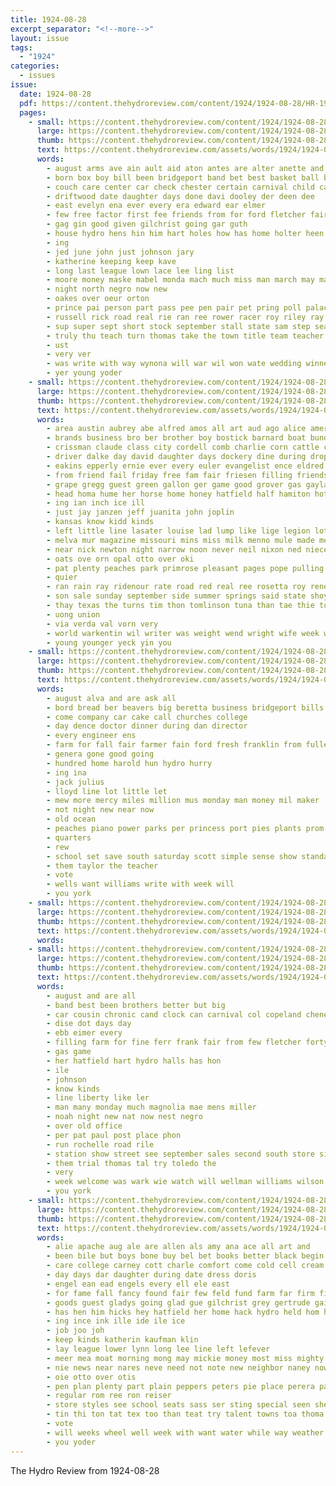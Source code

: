 ```yaml
---
title: 1924-08-28
excerpt_separator: "<!--more-->"
layout: issue
tags:
  - "1924"
categories:
  - issues
issue:
  date: 1924-08-28
  pdf: https://content.thehydroreview.com/content/1924/1924-08-28/HR-1924-08-28.pdf
  pages:
    - small: https://content.thehydroreview.com/content/1924/1924-08-28/small/HR-1924-08-28-01.jpg
      large: https://content.thehydroreview.com/content/1924/1924-08-28/large/HR-1924-08-28-01.jpg
      thumb: https://content.thehydroreview.com/content/1924/1924-08-28/thumbnails/HR-1924-08-28-01.jpg
      text: https://content.thehydroreview.com/assets/words/1924/1924-08-28/HR-1924-08-28-01.txt
      words:
        - august arms ave ain ault aid aton antes are alter anette and all ade
        - born box boy bill been bridgeport band bet best basket ball brought but bros book big bin bee body bidding bethel blakley brisk baal books
        - couch care center car check chester certain carnival child campbell class claus change crow cand
        - driftwood date daughter days done davi dooley der deen dee
        - east evelyn ena ever every era edward ear elmer
        - few free factor first fee friends from for ford fletcher fair
        - gag gin good given gilchrist going gar guth
        - house hydro hens hin him hart holes how has home holter heen hon high hensley hal horse her haul hem hurt horn
        - ing
        - jed june john just johnson jary
        - katherine keeping keep kave
        - long last league lown lace lee ling list
        - moore money maske mabel monda mach much miss man march may many mans music monday mata matter men
        - night north negro now new
        - oakes over oeur orton
        - prince pai person part pass pee pen pair pet pring poll palace price present perfect
        - russell rick road real rie ran ree rower racer roy riley ray
        - sup super sept short stock september stall state sam step season second suite spring shows see seen streng struck special saturday such sunday shu she school sale show
        - truly thu teach turn thomas take the town title team teacher test then them
        - ust
        - very ver
        - was write with way wynona will war wil won wate wedding winner west went willard work weatherford wave
        - yer young yoder
    - small: https://content.thehydroreview.com/content/1924/1924-08-28/small/HR-1924-08-28-02.jpg
      large: https://content.thehydroreview.com/content/1924/1924-08-28/large/HR-1924-08-28-02.jpg
      thumb: https://content.thehydroreview.com/content/1924/1924-08-28/thumbnails/HR-1924-08-28-02.jpg
      text: https://content.thehydroreview.com/assets/words/1924/1924-08-28/HR-1924-08-28-02.txt
      words:
        - area austin aubrey abe alfred amos all art aud ago alice american august arm alexander arthur are and arizona ani
        - brands business bro ber brother boy bostick barnard boat bunda bank been bur back but better best ball britton bran bradley browdy bost bache bert big browder break buy brush barley butler belle broom
        - crissman claude class city cordell comb charlie corn cattle cashier came cure calle cecil can cad clinton cook colony cream cox colorado creek car chand caller church crosswhite cause carpenter collier call come
        - driver dalke day david daughter days dockery dine during drop dolores denver davi detter dear deb del dinner
        - eakins epperly ernie ever every euler evangelist ence eldred ethel eke edme everet earl elmer ean etta
        - from friend fail friday free fam fair friesen filling friends fruit first forget face fields folk famous flenner for fine frei farm few flight fell folks filmore ford fast frank felton fry
        - grape gregg guest green gallon ger game good grover gas gayla getting gertrude gent gladys grace given george german
        - head homa hume her horse home honey hatfield half hamiton hot husband homer had hardware homes hurt henry hope him high hart herndon has harry hort hon humes holiday henke hydro hal holding horn hill hamil heidebrecht helena
        - ing ian inch ice ill
        - just jay janzen jeff juanita john joplin
        - kansas know kidd kinds
        - left little line lasater louise lad lump like lige legion lot long leona look lahoma lee lola last lawton lake let lael leas large lines
        - melva mur magazine missouri mins miss milk menno mule made menary many most mcnaught monday mow mineo miles mills man mildred mcpherson miller mith mies mary monte morning
        - near nick newton night narrow noon never neil nixon ned niece nicely
        - oats ove orn opal otto over oki
        - pat plenty peaches park primrose pleasant pages pope pulling pils potter per pipes pullen ports pas pure pry pearl pent pear part past
        - quier
        - ran rain ray ridenour rate road red real ree rosetta roy renew reno route rust riding
        - son sale sunday september side summer springs said state shoy special school struck simpson ship small seed stonewall sae south stock sun soon send square store sick saturday sunda smith service sports story she show staples sam six scarth sample spark simmons
        - thay texas the turns tim thon tomlinson tuna than tae thie ton trip times tho tise tailor tse thu them till tack
        - uong union
        - via verda val vorn very
        - world warkentin wil writer was weight wend wright wife week weal way west went will word work werk western weatherford wane weeks wear water willis wyatt wheeler william with well
        - young younger yeck yin you
    - small: https://content.thehydroreview.com/content/1924/1924-08-28/small/HR-1924-08-28-03.jpg
      large: https://content.thehydroreview.com/content/1924/1924-08-28/large/HR-1924-08-28-03.jpg
      thumb: https://content.thehydroreview.com/content/1924/1924-08-28/thumbnails/HR-1924-08-28-03.jpg
      text: https://content.thehydroreview.com/assets/words/1924/1924-08-28/HR-1924-08-28-03.txt
      words:
        - august alva and are ask all
        - bord bread ber beavers big beretta business bridgeport bills barr bake burts
        - come company car cake call churches college
        - day dence doctor dinner during dan director
        - every engineer ens
        - farm for fall fair farmer fain ford fresh franklin from fuller free
        - genera gone good going
        - hundred home harold hun hydro hurry
        - ing ina
        - jack julius
        - lloyd line lot little let
        - mew more mercy miles million mus monday man money mil maker
        - not night new near now
        - old ocean
        - peaches piano power parks per princess port pies plants prom
        - quarters
        - rew
        - school set save south saturday scott simple sense show standard southern shed see season sale sept september
        - them taylor the teacher
        - vote
        - wells want williams write with week will
        - you york
    - small: https://content.thehydroreview.com/content/1924/1924-08-28/small/HR-1924-08-28-04.jpg
      large: https://content.thehydroreview.com/content/1924/1924-08-28/large/HR-1924-08-28-04.jpg
      thumb: https://content.thehydroreview.com/content/1924/1924-08-28/thumbnails/HR-1924-08-28-04.jpg
      text: https://content.thehydroreview.com/assets/words/1924/1924-08-28/HR-1924-08-28-04.txt
      words:
    - small: https://content.thehydroreview.com/content/1924/1924-08-28/small/HR-1924-08-28-05.jpg
      large: https://content.thehydroreview.com/content/1924/1924-08-28/large/HR-1924-08-28-05.jpg
      thumb: https://content.thehydroreview.com/content/1924/1924-08-28/thumbnails/HR-1924-08-28-05.jpg
      text: https://content.thehydroreview.com/assets/words/1924/1924-08-28/HR-1924-08-28-05.txt
      words:
        - august and are all
        - band best been brothers better but big
        - car cousin chronic cand clock can carnival col copeland cheney
        - dise dot days day
        - ebb eimer every
        - filling farm for fine ferr frank fair from few fletcher forty
        - gas game
        - her hatfield hart hydro halls has hon
        - ile
        - johnson
        - know kinds
        - line liberty like ler
        - man many monday much magnolia mae mens miller
        - noah night new nat now nest negro
        - over old office
        - per pat paul post place phon
        - run rochelle road rile
        - station show street see september sales second south store side special
        - them trial thomas tal try toledo the
        - very
        - week welcome was wark wie watch will wellman williams wilson
        - you york
    - small: https://content.thehydroreview.com/content/1924/1924-08-28/small/HR-1924-08-28-06.jpg
      large: https://content.thehydroreview.com/content/1924/1924-08-28/large/HR-1924-08-28-06.jpg
      thumb: https://content.thehydroreview.com/content/1924/1924-08-28/thumbnails/HR-1924-08-28-06.jpg
      text: https://content.thehydroreview.com/assets/words/1924/1924-08-28/HR-1924-08-28-06.txt
      words:
        - alie apache aug ale are allen als amy ana ace all art and
        - been bile but boys bone buy bel bet books better black begin
        - care college carney cott charle comfort come cold cell cream city cousin certain caddo church can cia
        - day days dar daughter during date dress doris
        - engel ean ead engels every ell ele east
        - for fame fall fancy found fair few feld fund farm far firm fin first from
        - goods guest gladys going glad gue gilchrist grey gertrude gain guthrie george gate good grace
        - has hen him hicks hey hatfield her home hack hydro held hom harris
        - ing ince ink ille ide ile ice
        - job joo joh
        - keep kinds katherin kaufman klin
        - lay league lower lynn long lee line left lefever
        - meer mea moat morning mong may mickie money most miss mighty more mor mis
        - nie news near nares neve need not note new neighbor naney now
        - oie otto over otis
        - pen plan plenty part plain peppers peters pie place perera pat
        - regular rom ree ron reiser
        - store styles see school seats sass ser sting special seen she set smith six sin sterling sugar soon silks september saturday sales sack
        - tin thi ton tat tex too than teat try talent towns toa thoma trip tick tal the
        - vote
        - will weeks wheel well week with want water while way weather winter went world wells waller wilson wee was
        - you yoder
---
```


The Hydro Review from 1924-08-28

<!--more-->


